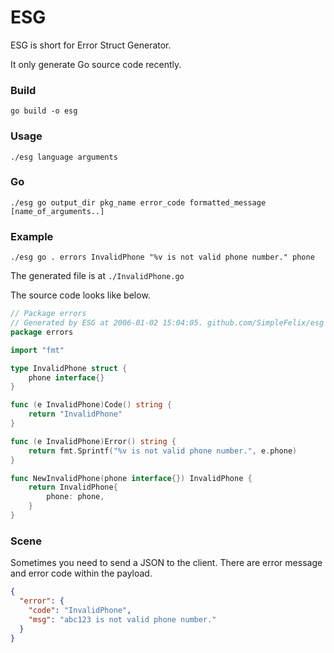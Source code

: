 # ESG
ESG is short for Error Struct Generator.

It only generate Go source code recently.

### Build
`go build -o esg`

### Usage
`./esg language arguments`

### Go
`./esg go output_dir pkg_name error_code formatted_message [name_of_arguments..]`

### Example
`./esg go . errors InvalidPhone "%v is not valid phone number." phone`

The generated file is at `./InvalidPhone.go`

The source code looks like below.
```go
// Package errors
// Generated by ESG at 2006-01-02 15:04:05. github.com/SimpleFelix/esg
package errors

import "fmt"

type InvalidPhone struct {
	phone interface{}
}

func (e InvalidPhone)Code() string {
	return "InvalidPhone"
}

func (e InvalidPhone)Error() string {
	return fmt.Sprintf("%v is not valid phone number.", e.phone)
}

func NewInvalidPhone(phone interface{}) InvalidPhone {
	return InvalidPhone{
		phone: phone,
	}
}
```
### Scene
Sometimes you need to send a JSON to the client. There are error message and error code within the payload.
```json
{
  "error": {
    "code": "InvalidPhone",
    "msg": "abc123 is not valid phone number."
  }
}
```